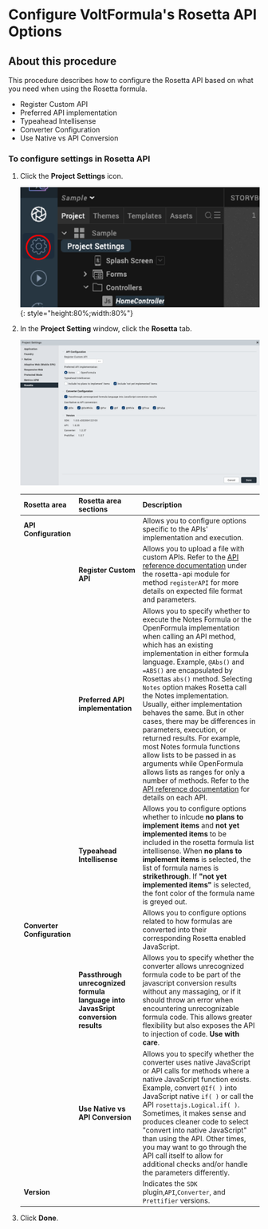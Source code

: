 # Configure VoltFormula's Rosetta API Options

## About this procedure

This procedure describes how to configure the Rosetta API based on what you need when using the Rosetta formula.

- Register Custom API
- Preferred API implementation
- Typeahead Intellisense
- Converter Configuration
- Use Native vs API Conversion

### To configure settings in Rosetta API


1. Click the **Project Settings** icon.
    
    ![settings](../assets/images/vfrosettasetting.png){: style="height:80%;width:80%"}

2. In the **Project Setting** window, click the **Rosetta** tab.
    
    ![settings](../assets/images/vfsetting.png)

    |Rosetta area | Rosetta area sections | Description|
    |-------------|------------|------------|
    |**API Configuration**| |Allows you to configure options specific to the APIs' implementation and execution.|
    | |**Register Custom API**|Allows you to upload a file with custom APIs. Refer to the [API reference documentation](https://help.hcltechsw.com/docs/voltmxgo/javadoc/index.html) under the rosetta-api module for method `registerAPI` for more details on expected file format and parameters.|
    | |**Preferred API implementation**| Allows you to specify whether to execute the Notes Formula or the OpenFormula implementation when calling an API method, which has an existing implementation in either formula language. Example, `@Abs()` and `=ABS()` are encapsulated by Rosettas `abs()` method. Selecting `Notes` option makes Rosetta call the Notes implementation. Usually, either implementation behaves the same. But in other cases, there may be differences in parameters, execution, or returned results. For example, most Notes formula functions allow lists to be passed in as arguments while OpenFormula allows lists as ranges for only a number of methods. Refer to the [API reference documentation](https://help.hcltechsw.com/docs/voltmxgo/javadoc/index.html) for details on each API.|
    | |**Typeahead Intellisense**| Allows you to configure options whether to inlcude **no plans to implement items** and **not yet implemented items** to be included in the rosetta formula list intellisense. When **no plans to implement items** is selected, the list of formula names is **strikethrough**. If **"not yet implemented items"** is selected, the font color of the formula name is greyed out. |
    |**Converter Configuration**| |Allows you to configure options related to how formulas are converted into their corresponding Rosetta enabled JavaScript.|
    | |**Passthrough unrecognized formula language into JavasSript conversion results**|Allows you to specify whether the converter allows unrecognized formula code to be part of the javascript conversion results without any massaging, or if it should throw an error when encountering unrecognizable formula code. This allows greater flexibility but also exposes the API to injection of code. **Use with care**.|
    | |**Use Native vs API Conversion**|Allows you to specify whether the converter uses native JavaScript or API calls for methods where a native JavaScript function exists. Example, convert `@If( )` into JavaScript native `if( )` or call the API `rosettajs.Logical.if( )`.  Sometimes, it makes sense and produces cleaner code to select "convert into native JavaScript" than using the API. Other times, you may want to go through the API call itself to allow for additional checks and/or handle the parameters differently.|
    |**Version**| |Indicates the `SDK` plugin,`API`,`Converter`, and `Prettifier` versions.|

3. Click **Done**.


